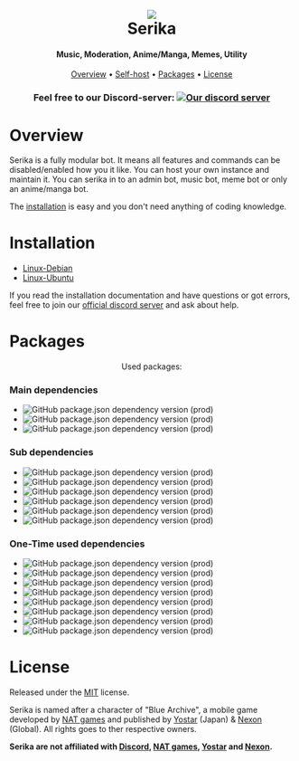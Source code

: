 <h1 align="center">
    <br>
    <a href="https://github.com/yamaiYuzuru/serika">
    <img src="https://i.imgur.com/PxbWf1E.jpg">
    </a>
    <br>
    Serika
</h1>

<h4 align="center">Music, Moderation, Anime/Manga, Memes, Utility</h4>

<p align="center">
<a href="#overview">Overview</a>
• <a href="#installation">Self-host</a>
• <a href="#packages">Packages</a>
• <a href="#license">License</a>
</p>

<h3 align="center">Feel free to our Discord-server:
<a href="https://discord.gg/Jn79gkdyVZ"><img src="https://discordapp.com/api/guilds/957307553858084944/widget.png?style=banner3" alt="Our discord server"></a>
</h3>

# Overview

Serika is a fully modular bot. It means all features and commands can be disabled/enabled how you it like. You can host your own instance and maintain it. You can serika in to an admin bot, music bot, meme bot or only an anime/manga bot.

The [installation](#installation) is easy and you don't need anything of coding knowledge.

# Installation
- [Linux-Debian](/docs/install/linux_deb.md)
- [Linux-Ubuntu](/docs/install/linux_ubu.md)

If you read the installation documentation and have questions or got errors, feel free to join our [official discord server](https://discord.gg/Jn79gkdyVZ) and ask about help.

# Packages

<p align="center">
Used packages:
</p>

### Main dependencies
- <img alt="GitHub package.json dependency version (prod)" src="https://img.shields.io/github/package-json/dependency-version/yamaiYuzuru/serika/discord.js?logo=NPM&style=plastic">
- <img alt="GitHub package.json dependency version (prod)" src="https://img.shields.io/github/package-json/dependency-version/yamaiYuzuru/serika/mongoose?logo=NPM&style=plastic">
- <img alt="GitHub package.json dependency version (prod)" src="https://img.shields.io/github/package-json/dependency-version/yamaiYuzuru/serika/@discordjs/builders?logo=NPM&style=plastic">

### Sub dependencies
- <img alt="GitHub package.json dependency version (prod)" src="https://img.shields.io/github/package-json/dependency-version/yamaiYuzuru/serika/@top-gg/sdk?logo=NPM&style=plastic">
- <img alt="GitHub package.json dependency version (prod)" src="https://img.shields.io/github/package-json/dependency-version/yamaiYuzuru/serika/booru?logo=NPM&style=plastic">
- <img alt="GitHub package.json dependency version (prod)" src="https://img.shields.io/github/package-json/dependency-version/yamaiYuzuru/serika/erela.js?logo=NPM&style=plastic">
- <img alt="GitHub package.json dependency version (prod)" src="https://img.shields.io/github/package-json/dependency-version/yamaiYuzuru/serika/node-fetch?logo=NPM&style=plastic">
- <img alt="GitHub package.json dependency version (prod)" src="https://img.shields.io/github/package-json/dependency-version/yamaiYuzuru/serika/snekfetch?logo=NPM&style=plastic">
- <img alt="GitHub package.json dependency version (prod)" src="https://img.shields.io/github/package-json/dependency-version/yamaiYuzuru/serika/booru?logo=NPM&style=plastic">

### One-Time used dependencies
- <img alt="GitHub package.json dependency version (prod)" src="https://img.shields.io/github/package-json/dependency-version/yamaiYuzuru/serika/@zuzak/owo?logo=NPM&style=plastic">
- <img alt="GitHub package.json dependency version (prod)" src="https://img.shields.io/github/package-json/dependency-version/yamaiYuzuru/serika/discordutility?logo=NPM&style=plastic">
- <img alt="GitHub package.json dependency version (prod)" src="https://img.shields.io/github/package-json/dependency-version/yamaiYuzuru/serika/dotenv?logo=NPM&style=plastic">
- <img alt="GitHub package.json dependency version (prod)" src="https://img.shields.io/github/package-json/dependency-version/yamaiYuzuru/serika/shortid?logo=NPM&style=plastic">
- <img alt="GitHub package.json dependency version (prod)" src="https://img.shields.io/github/package-json/dependency-version/yamaiYuzuru/serika/@discordjs/rest?logo=NPM&style=plastic">
- <img alt="GitHub package.json dependency version (prod)" src="https://img.shields.io/github/package-json/dependency-version/yamaiYuzuru/serika/discord-api-types?logo=NPM&style=plastic">
- <img alt="GitHub package.json dependency version (prod)" src="https://img.shields.io/github/package-json/dependency-version/yamaiYuzuru/serika/random-puppy?logo=NPM&style=plastic">
- <img alt="GitHub package.json dependency version (prod)" src="https://img.shields.io/github/package-json/dependency-version/yamaiYuzuru/serika/@discordjs/builders?logo=NPM&style=plastic">

# License

Released under the [MIT](/LICENSE) license.

Serika is named after a character of "Blue Archive", a mobile game developed by [NAT games](https://natgames.co.kr/en) and published by [Yostar](https://www.yo-star.com/) (Japan) & [Nexon](https://nexon.com) (Global). All rights goes to ther respective owners.

**Serika are not affiliated with [Discord](https://discord.com), [NAT games](https://natgames.co.kr/en), [Yostar](https://www.yo-star.com/) and [Nexon](https://nexon.com).**
